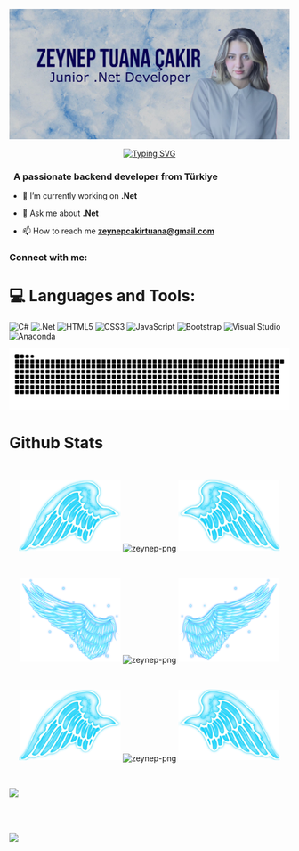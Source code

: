 ![MasterHead](https://github.com/zeynep-png/zeynep-png/blob/main/img/WhatsApp%20Image%202024-09-10%20at%2013.27.24.jpeg)


<div align="center">
 <a href="https://github.com/zeynep-png">
  <img src="https://readme-typing-svg.demolab.com?font=Fira+Code&size=28&duration=3000&pause=500&center=true&vCenter=true&width=435&lines=%e2%9c%a8+Zeynep+Tuana+Çakır+%e2%9c%a8;%f0%9f%93%9a+Software+Developer+%f0%9f%92%bb;Welcome+To+My+Profile+%f0%9f%91%80" alt="Typing SVG" />
 </a>
</div>

<h3 align="left">&nbsp; A passionate backend developer from Türkiye</h3>

- 🔭 I’m currently working on **.Net**

- 💬 Ask me about **.Net**

- 📫 How to reach me **zeynepcakirtuana@gmail.com**


<h3 align="left">Connect with me:</h3>
 

<!--
<details>
  <summary>:zap: GitHub Stats</summary> 
-->
# 💻 Languages and Tools:
![C#](https://img.shields.io/badge/c%23-%23239120.svg?style=for-the-badge&logo=csharp&logoColor=white)
![.Net](https://img.shields.io/badge/.NET-5C2D91?style=for-the-badge&logo=.net&logoColor=white)
![HTML5](https://img.shields.io/badge/html5-%23E34F26.svg?style=for-the-badge&logo=html5&logoColor=white)
![CSS3](https://img.shields.io/badge/css3-%231572B6.svg?style=for-the-badge&logo=css3&logoColor=white)
![JavaScript](https://img.shields.io/badge/javascript-%23323330.svg?style=for-the-badge&logo=javascript&logoColor=%23F7DF1E)
![Bootstrap](https://img.shields.io/badge/bootstrap-%238511FA.svg?style=for-the-badge&logo=bootstrap&logoColor=white)
![Visual Studio](https://img.shields.io/badge/Visual%20Studio-5C2D91.svg?style=for-the-badge&logo=visual-studio&logoColor=white)
![Anaconda](https://img.shields.io/badge/Anaconda-%2344A833.svg?style=for-the-badge&logo=anaconda&logoColor=white)


<picture>
  <source media="(prefers-color-scheme: dark)" srcset="https://raw.githubusercontent.com/CagatayAkkas/CagatayAkkas/output/github-contribution-grid-snake-dark.svg">
  <source media="(prefers-color-scheme: light)" srcset="https://raw.githubusercontent.com/CagatayAkkas/CagatayAkkas/output/github-contribution-grid-snake.svg">
  <img alt="github contribution grid snake animation" src="https://raw.githubusercontent.com/CagatayAkkas/CagatayAkkas/output/github-contribution-grid-snake.svg">
</picture>



# Github Stats

 <br />
 
  <p align="center">
  <a>
    <img heigth="160" width="182" src="https://github.com/zeynep-png/zeynep-png/blob/main/img/Bird%20Wing%20Bottom%20Left.png">
      <img align="center" src="https://github-readme-stats.vercel.app/api?username=zeynep-png&theme=material-palenight&hide_border=false&include_all_commits=false&count_private=false" alt="zeynep-png" />
    <img heigth="160" width="182" src="https://github.com/zeynep-png/zeynep-png/blob/main/img/Bird%20Wing%20Bottom%20Right.png">
  </a>
</p>

  
<br />


 
 <p align="center">
  <a>
    <img heigth="160" width="182" src="https://github.com/zeynep-png/zeynep-png/blob/main/img/Bird%20Wing%20Left.png">
    <img align="center" src="https://github-readme-streak-stats.herokuapp.com/?user=zeynep-png&theme=material-palenight&hide_border=false" alt="zeynep-png" width="55%" />
    <img heigth="160" width="182" src="https://github.com/zeynep-png/zeynep-png/blob/main/img/Bird%20Wing%20Right.png">
  </a>
</p>
 

 
 <br />
 
  
  
  <p align="center">
  <a>
    <img heigth="160" width="182" src="https://github.com/zeynep-png/zeynep-png/blob/main/img/Bird%20Wing%20Bottom%20Left.png">
    <img align="center" src="https://github-readme-stats.vercel.app/api/top-langs/?username=zeynep-png&theme=material-palenight&hide_border=false&include_all_commits=false&count_private=false&layout=compact" alt="zeynep-png" />
    <img heigth="160" width="182" src="https://github.com/zeynep-png/zeynep-png/blob/main/img/Bird%20Wing%20Bottom%20Right.png">
  </a>
</p>
 
  
  
 <!--
 [![Top Langs](https://github-readme-stats.vercel.app/api/top-langs/?username=zeynep-png&layout=compact&langs_count=25&title_color=0000ee&text_color=ffffff&bg_color=000000&hide_border=true)](https://github.com/zeynep-png/github-readme-stats)
-->


<br />

![](https://github-profile-trophy.vercel.app/?username=zeynep-png&theme=dracula&no-frame=false&no-bg=false&margin-w=4)


<br />


<br />


<!--
</details>
-->

<!--
<details>
   <summary>:zap: Languages and Tools</summary>
 -->
![](https://komarev.com/ghpvc/?username=zeynep-png&color=blue)
